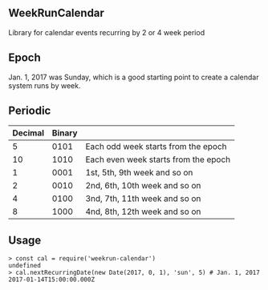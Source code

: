 ## WeekRunCalendar
Library for calendar events recurring by 2 or 4 week period

## Epoch
Jan. 1, 2017 was Sunday, which is a good starting point to create a calendar system runs by week.

## Periodic
| Decimal | Binary | |
| ------- | ------ | ---- |
| 5       | 0101   | Each odd week starts from the epoch |
| 10      | 1010   | Each even week starts from the epoch |
| 1       | 0001   | 1st, 5th, 9th week and so on |
| 2       | 0010   | 2nd, 6th, 10th week and so on |
| 4       | 0100   | 3nd, 7th, 11th week and so on |
| 8       | 1000   | 4nd, 8th, 12th week and so on |

## Usage
```
> const cal = require('weekrun-calendar')
undefined
> cal.nextRecurringDate(new Date(2017, 0, 1), 'sun', 5) # Jan. 1, 2017
2017-01-14T15:00:00.000Z
```
